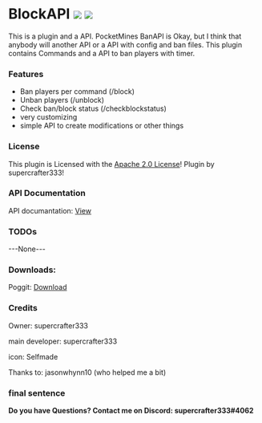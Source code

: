# BlockAPI   [![](https://poggit.pmmp.io/shield.state/BlockAPI)](https://poggit.pmmp.io/p/BlockAPI) [![](https://poggit.pmmp.io/shield.dl.total/BlockAPI)](https://poggit.pmmp.io/p/BlockAPI)

This is a plugin and a API.
PocketMines BanAPI is Okay, but I think that anybody will another API or a API with config and ban files.
This plugin contains Commands and a API to ban players with timer.

### Features
- Ban players per command (/block)
- Unban players (/unblock)
- Check ban/block status (/checkblockstatus)
- very customizing
- simple API to create modifications or other things

### License
This plugin is Licensed with the [Apache 2.0 License](/LICENSE)! Plugin by supercrafter333!

### API Documentation
API documantation: [View](https://github.com/supercrafter333/BlockAPI/wiki/Documantation)

### TODOs
---None---

### Downloads:
Poggit: <a href="https://poggit.pmmp.io/p/BlockAPI">Download</a>

### Credits
Owner: supercrafter333

main developer: supercrafter333

icon: Selfmade

Thanks to: jasonwhynn10 (who helped me a bit)

### final sentence
**Do you have Questions? Contact me on Discord: supercrafter333#4062**
